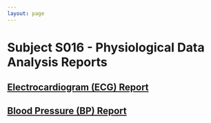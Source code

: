 ```yaml
---
layout: page
---
```


# Subject S016 - Physiological Data Analysis Reports

## [Electrocardiogram (ECG) Report](./ecg/README.md)

## [Blood Pressure (BP) Report](./bp/README.md)

